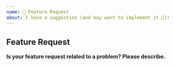 ```yaml
---
name: 🚀 Feature Request
about: I have a suggestion (and may want to implement it 🙂)!
---
```


## Feature Request

**Is your feature request related to a problem? Please describe.**